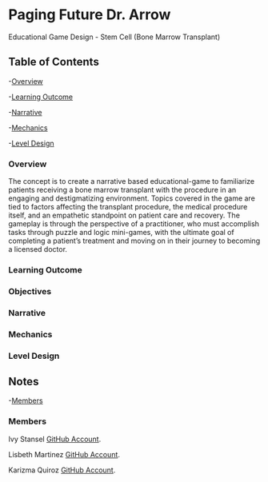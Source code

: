 # Paging Future Dr. Arrow
Educational Game Design - Stem Cell (Bone Marrow Transplant)


## Table of Contents

-[Overview](#overview)

-[Learning Outcome](learning-outcome)

-[Narrative](narrative)

-[Mechanics](mechanics)

-[Level Design](level-design)




### Overview

The concept is to create a narrative based educational-game to familiarize patients receiving a bone marrow transplant with the procedure in an engaging and destigmatizing environment. Topics covered in the game are tied to factors affecting the transplant procedure, the medical procedure itself, and an empathetic standpoint on patient care and recovery. The gameplay is through the perspective of a practitioner, who must accomplish tasks through puzzle and logic mini-games, with the ultimate goal of completing a patient’s treatment and moving on in their journey to becoming a licensed doctor.

### Learning Outcome

### Objectives

### Narrative

### Mechanics

### Level Design


## Notes
-[Members](members)
  
### Members

Ivy Stansel [GitHub Account](https://github.com/Frame-solid).

Lisbeth Martinez [GitHub Account](https://github.com/lismar17).

Karizma Quiroz [GitHub Account](https://github.com/karizmaquiroz).


